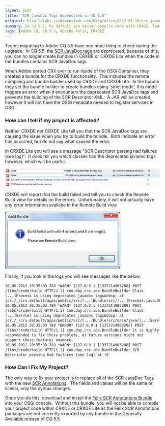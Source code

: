 ```yaml
---
layout: post
title: "SCR JavaDoc Tags Deprecated in CQ 5.5"
original: http://labs.sixdimensions.com/blog/dklco/2012-05-16/scr-javadoc-tags-deprecated-cq-55
summary: In CQ 5.5, by default you cannot compile code with CRXDE, learn about how to fix this.
tags: [Adobe CQ, CQ 5.5, Apache Felix, CRXDE]
---
```


Teams migrating to Adobe CQ 5.5 have one more thing to check during the upgrade.&nbsp; In CQ 5.5, the [SCR JavaDoc tags](http://felix.apache.org/site/scr-javadoc-tags.html) are deprecated, because of this, you can no longer create bundles in CRXDE or CRXDE Lite when the code in the bundles contains SCR JavaDoc tags.&nbsp;&nbsp;

When Adobe ported CRX over to run inside of the OSGi Container, they created a bundle for the CRXDE functionality.&nbsp; This includes the remote compiling and bundle builder used by CRXDE and CRXDELite.&nbsp; In the bundle they set the bundle builder to create bundles using 'strict mode', this mode triggers an error when it encounters the deprecated SCR JavaDoc tags and prevents the building of the SCR Descriptor XML.&nbsp; A JAR will be created, however it will not have the OSGi metadata needed to register services in OSGi.&nbsp;

### How can I tell if my project is affected?

Neither CRXDE nor CRXDE Lite tell you that the SCR JavaDoc tags are causing the issue when you try to build the bundle.&nbsp; Both indicate an error has occurred, but do not say what caused the error.&nbsp;

In CRXDE Lite you will see a message "SCR Descriptor parsing had failures (see log)".&nbsp; It does tell you which classes had the deprecated javadoc tags however, which will be useful.

![CRXDE Lite Deprecated Message](/images/posts/2012-05-16-scr-javadoc-tags-deprecated-cq-55/crxdelite-deprecated-message.png)

CRXDE will report that the build failed and tell you to check the Remote Build view for details on the errors.&nbsp; Unfortunately, it will not actually have any error information availabe in the Remote Build view.

![CRXDE Build Failure Popup](/images/posts/2012-05-16-scr-javadoc-tags-deprecated-cq-55/crxde-error-message.png)

Finally, if you look in the logs you will see messages like the below:

    16.05.2012 20:35:03.789 *WARN* [127.0.0.1 [1337214903288] POST /libs/crxde/build HTTP/1.1] com.day.crx.ide.BundleBuilder Class [...]Process is using deprecated javadoc tags&nbsp; at jcr:/_/crx.default/apps/public/src/[...]Bundle/src/[...]Process.java:39
	16.05.2012 20:35:03.789 *WARN* [127.0.0.1 [1337214903288] POST /libs/crxde/build HTTP/1.1] com.day.crx.ide.BundleBuilder Class [...]Servlet is using deprecated javadoc tags&nbsp; at jcr:/_/crx.default/apps/public/src/[...]Bundle/src/main/java/[...]Servlet.java:39
	16.05.2012 20:35:03.789 *ERROR* [127.0.0.1 [1337214903288] POST /libs/crxde/build HTTP/1.1] com.day.crx.ide.BundleBuilder It is highly recommended to fix these problems, as future versions might not support these features anymore.
	16.05.2012 20:35:03.789 *WARN* [127.0.0.1 [1337214903288] POST /libs/crxde/build HTTP/1.1] com.day.crx.ide.BundleBuilder SCR Descriptor parsing had failures (see log) at :0`

### How Can I Fix My Project?

The only way to fix your project is to replace all of the SCR JavaDoc Tags with the new [SCR Annotations](http://felix.apache.org/site/scr-annotations.html).&nbsp; The fields and values will be the same or similar, only the syntax changes.&nbsp;

Once you do this, download and install the [Felix SCR Annotations Bundle](http://www.6dlabs.com/content/felix-scr-annotations-bundle) into your OSGi console.&nbsp; Without this bundle, you will not be able to compile your project code within CRXDE or CRXDE Lite as the Felix SCR Annotations packages are not currently exported by any bundle in the Generally Available release of CQ 5.5.
